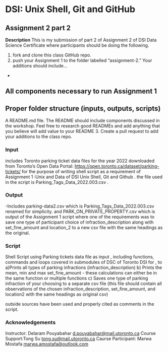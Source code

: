 

# **DSI: Unix Shell, Git and GitHub**
## **Assignment 2 part 2**


**Description**
This is my submission of part 2 of Assignment 2 of DSI Data Science Certificate where participants should be doing the following.

1. fork and clone this class GitHub repo.
2. push your Assignment 1 to the folder labelled “assignment-2.” Your additions should include…
-
All components necessary to run Assignment 1
-
Proper folder structure (inputs, outputs, scripts)
-
A README.md file. The README should include components discussed in the workshop. Feel free to research good READMEs and add anything that you believe will add value to your README
3. Create a pull request to add your additions to the class repo.


### **Input** 
includes Toronto parking ticket data files for the year 2022 downloaded from Toronto’s Open Data Portal: https://open.toronto.ca/dataset/parking-tickets/ for the purpose of writing shell script as a requirement of Assignment 1 :Unix and Data of DSI Unix Shell, Git and Github .
the file used in the script is Parking_Tags_Data_2022.003.csv .

### **Output**
-Includes parking-data2.csv which is Parking_Tags_Data_2022.003.csv renamed for simplicity.
and PARK_ON_PRIVATE_PROPERTY.csv which is output of the Assignment 1 script where one of the requirements was to save one type of participant choice of infraction_description along with set_fine_amount and location_2 to a new csv file with the same headings as the original.

### **Script**
Shell Script using Parking tickets data file as input , including functions, commands and loops covered in submodules of DSC of Toronto DSI for , to 
a)Prints all types of parking infractions (infraction_description)
b)
Prints the mean, min and max set_fine_amount - these calculations can either be in the same function or multiple functions
c)
Saves one type of parking infraction of your choosing to a separate csv file (this file should contain all observations of the chosen infraction_description, set_fine_amount, and location2 with the same headings as original csv)

outside sources have been used and properly cited as comments in the script.

### **Acknowledgements**
 Instructor: Delaram Pouyabahar d.pouyabahar@mail.utoronto.ca
 Course Support:Tong Su tong.su@mail.utoronto.ca
 Caurse Participant: Marwa Mostafa 	marwa.amostafa@outlook.com

